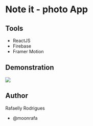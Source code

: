 # Note it - photo App

## Tools

- ReactJS
- Firebase
- Framer Motion

## Demonstration

<img src="src/demo.png">

## Author

Rafaelly Rodrigues

- @moonrafa
